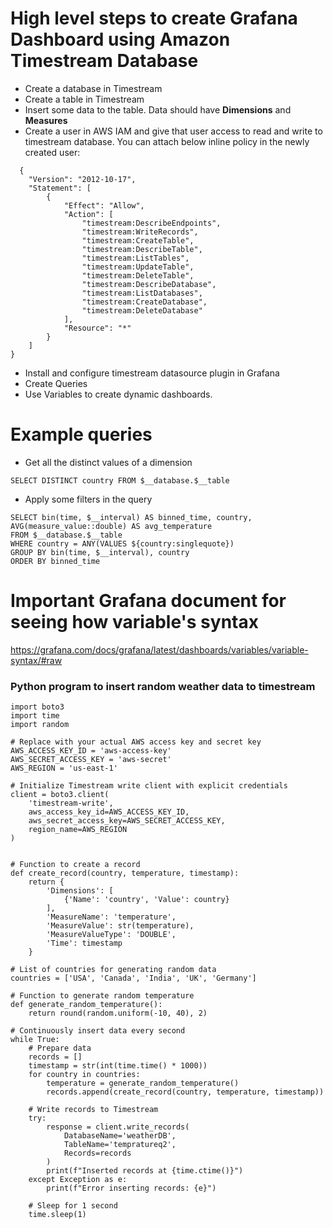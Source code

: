 # High level steps to create Grafana Dashboard using Amazon Timestream Database
- Create a database in Timestream
- Create a table in Timestream
- Insert some data to the table. Data should have **Dimensions** and **Measures**
- Create a user in AWS IAM and give that user access to read and write to timestream database. You can attach below inline policy in the newly created user:
```
  {
	"Version": "2012-10-17",
	"Statement": [
		{
			"Effect": "Allow",
			"Action": [
				"timestream:DescribeEndpoints",
				"timestream:WriteRecords",
				"timestream:CreateTable",
				"timestream:DescribeTable",
				"timestream:ListTables",
				"timestream:UpdateTable",
				"timestream:DeleteTable",
				"timestream:DescribeDatabase",
				"timestream:ListDatabases",
				"timestream:CreateDatabase",
				"timestream:DeleteDatabase"
			],
			"Resource": "*"
		}
	]
}

```
- Install and configure timestream datasource plugin in Grafana
- Create Queries
- Use Variables to create dynamic dashboards.

# Example queries

- Get all the distinct values of a dimension
```
SELECT DISTINCT country FROM $__database.$__table
```
- Apply some filters in the query
```
SELECT bin(time, $__interval) AS binned_time, country, AVG(measure_value::double) AS avg_temperature
FROM $__database.$__table
WHERE country = ANY(VALUES ${country:singlequote})
GROUP BY bin(time, $__interval), country
ORDER BY binned_time
```

# Important Grafana document for seeing how variable's syntax
https://grafana.com/docs/grafana/latest/dashboards/variables/variable-syntax/#raw

### Python program to insert random weather data to timestream

```
import boto3
import time
import random

# Replace with your actual AWS access key and secret key
AWS_ACCESS_KEY_ID = 'aws-access-key'
AWS_SECRET_ACCESS_KEY = 'aws-secret'
AWS_REGION = 'us-east-1'

# Initialize Timestream write client with explicit credentials
client = boto3.client(
    'timestream-write',
    aws_access_key_id=AWS_ACCESS_KEY_ID,
    aws_secret_access_key=AWS_SECRET_ACCESS_KEY,
    region_name=AWS_REGION
)


# Function to create a record
def create_record(country, temperature, timestamp):
    return {
        'Dimensions': [
            {'Name': 'country', 'Value': country}
        ],
        'MeasureName': 'temperature',
        'MeasureValue': str(temperature),
        'MeasureValueType': 'DOUBLE',
        'Time': timestamp
    }

# List of countries for generating random data
countries = ['USA', 'Canada', 'India', 'UK', 'Germany']

# Function to generate random temperature
def generate_random_temperature():
    return round(random.uniform(-10, 40), 2)

# Continuously insert data every second
while True:
    # Prepare data
    records = []
    timestamp = str(int(time.time() * 1000))
    for country in countries:
        temperature = generate_random_temperature()
        records.append(create_record(country, temperature, timestamp))
    
    # Write records to Timestream
    try:
        response = client.write_records(
            DatabaseName='weatherDB',
            TableName='tempratureq2',
            Records=records
        )
        print(f"Inserted records at {time.ctime()}")
    except Exception as e:
        print(f"Error inserting records: {e}")
    
    # Sleep for 1 second
    time.sleep(1)
```
